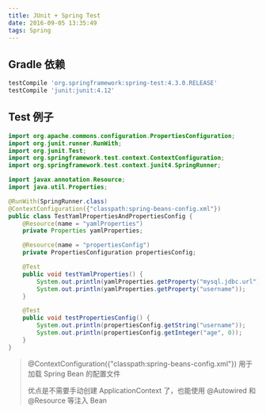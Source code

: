 ```yaml
---
title: JUnit + Spring Test
date: 2016-09-05 13:35:49
tags: Spring
---
```


## Gradle 依赖
```groovy
testCompile 'org.springframework:spring-test:4.3.0.RELEASE'
testCompile 'junit:junit:4.12'
```

## Test 例子

```java
import org.apache.commons.configuration.PropertiesConfiguration;
import org.junit.runner.RunWith;
import org.junit.Test;
import org.springframework.test.context.ContextConfiguration;
import org.springframework.test.context.junit4.SpringRunner;

import javax.annotation.Resource;
import java.util.Properties;

@RunWith(SpringRunner.class)
@ContextConfiguration({"classpath:spring-beans-config.xml"})
public class TestYamlPropertiesAndPropertiesConfig {
    @Resource(name = "yamlProperties")
    private Properties yamlProperties;

    @Resource(name = "propertiesConfig")
    private PropertiesConfiguration propertiesConfig;

    @Test
    public void testYamlProperties() {
        System.out.println(yamlProperties.getProperty("mysql.jdbc.url"));
        System.out.println(yamlProperties.getProperty("username"));
    }

    @Test
    public void testPropertiesConfig() {
        System.out.println(propertiesConfig.getString("username"));
        System.out.println(propertiesConfig.getInteger("age", 0));
    }
}
```

> @ContextConfiguration({"classpath:spring-beans-config.xml"}) 用于加载 Spring Bean 的配置文件
> 
> 优点是不需要手动创建 ApplicationContext 了，也能使用 @Autowired 和 @Resource 等注入 Bean

